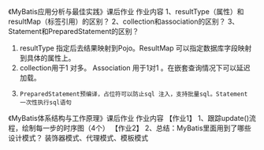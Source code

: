 《MyBatis应用分析与最佳实践》课后作业
作业内容
1、resultType（属性）和resultMap（标签引用）的区别？
2、collection和association的区别？
3、Statement和PreparedStatement的区别？

1. resultType 指定后去结果映射到Pojo。ResultMap 可以指定数据库字段映射到具体的属性上。
2. collection用于1 对多。
        Association 用于1对1 。在嵌套查询情况下可以延迟加载。
3.     PreparedStatement预编译，占位符可以防止sql 注入，支持批量sql。Statement 一次性执行sql语句




《MyBatis体系结构与工作原理》课后作业
作业内容
【作业1】
1、跟踪update()流程，绘制每一步的时序图（4个）
【作业2】
2、总结：MyBatis里面用到了哪些设计模式？
 装饰器模式、代理模式、模板模式






